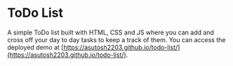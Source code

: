 # ToDo List

A simple ToDo list built with HTML, CSS and JS where you can add and cross off your day to day tasks to keep a track of them.
You can access the deployed demo at [https://asutosh2203.github.io/todo-list/](https://asutosh2203.github.io/todo-list/).
